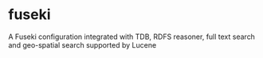 # fuseki
A Fuseki configuration integrated with TDB, RDFS reasoner, full text search and geo-spatial search supported by Lucene
